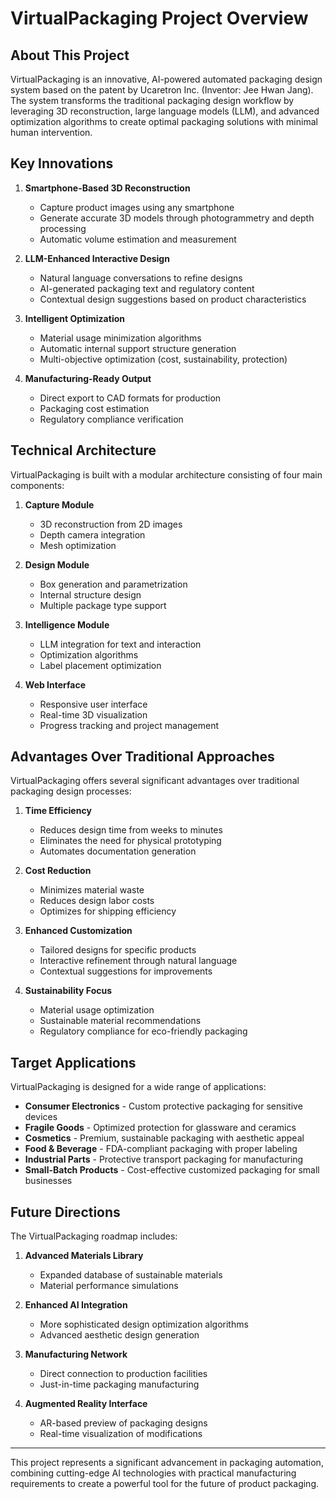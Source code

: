 # VirtualPackaging Project Overview

## About This Project

VirtualPackaging is an innovative, AI-powered automated packaging design system based on the patent by Ucaretron Inc. (Inventor: Jee Hwan Jang). The system transforms the traditional packaging design workflow by leveraging 3D reconstruction, large language models (LLM), and advanced optimization algorithms to create optimal packaging solutions with minimal human intervention.

## Key Innovations

1. **Smartphone-Based 3D Reconstruction**
   - Capture product images using any smartphone
   - Generate accurate 3D models through photogrammetry and depth processing
   - Automatic volume estimation and measurement

2. **LLM-Enhanced Interactive Design**
   - Natural language conversations to refine designs
   - AI-generated packaging text and regulatory content
   - Contextual design suggestions based on product characteristics

3. **Intelligent Optimization**
   - Material usage minimization algorithms
   - Automatic internal support structure generation
   - Multi-objective optimization (cost, sustainability, protection)

4. **Manufacturing-Ready Output**
   - Direct export to CAD formats for production
   - Packaging cost estimation
   - Regulatory compliance verification

## Technical Architecture

VirtualPackaging is built with a modular architecture consisting of four main components:

1. **Capture Module**
   - 3D reconstruction from 2D images
   - Depth camera integration
   - Mesh optimization

2. **Design Module**
   - Box generation and parametrization
   - Internal structure design
   - Multiple package type support

3. **Intelligence Module**
   - LLM integration for text and interaction
   - Optimization algorithms
   - Label placement optimization

4. **Web Interface**
   - Responsive user interface
   - Real-time 3D visualization
   - Progress tracking and project management

## Advantages Over Traditional Approaches

VirtualPackaging offers several significant advantages over traditional packaging design processes:

1. **Time Efficiency**
   - Reduces design time from weeks to minutes
   - Eliminates the need for physical prototyping
   - Automates documentation generation

2. **Cost Reduction**
   - Minimizes material waste
   - Reduces design labor costs
   - Optimizes for shipping efficiency

3. **Enhanced Customization**
   - Tailored designs for specific products
   - Interactive refinement through natural language
   - Contextual suggestions for improvements

4. **Sustainability Focus**
   - Material usage optimization
   - Sustainable material recommendations
   - Regulatory compliance for eco-friendly packaging

## Target Applications

VirtualPackaging is designed for a wide range of applications:

- **Consumer Electronics** - Custom protective packaging for sensitive devices
- **Fragile Goods** - Optimized protection for glassware and ceramics
- **Cosmetics** - Premium, sustainable packaging with aesthetic appeal
- **Food & Beverage** - FDA-compliant packaging with proper labeling
- **Industrial Parts** - Protective transport packaging for manufacturing
- **Small-Batch Products** - Cost-effective customized packaging for small businesses

## Future Directions

The VirtualPackaging roadmap includes:

1. **Advanced Materials Library**
   - Expanded database of sustainable materials
   - Material performance simulations

2. **Enhanced AI Integration**
   - More sophisticated design optimization algorithms
   - Advanced aesthetic design generation

3. **Manufacturing Network**
   - Direct connection to production facilities
   - Just-in-time packaging manufacturing

4. **Augmented Reality Interface**
   - AR-based preview of packaging designs
   - Real-time visualization of modifications

---

This project represents a significant advancement in packaging automation, combining cutting-edge AI technologies with practical manufacturing requirements to create a powerful tool for the future of product packaging.
